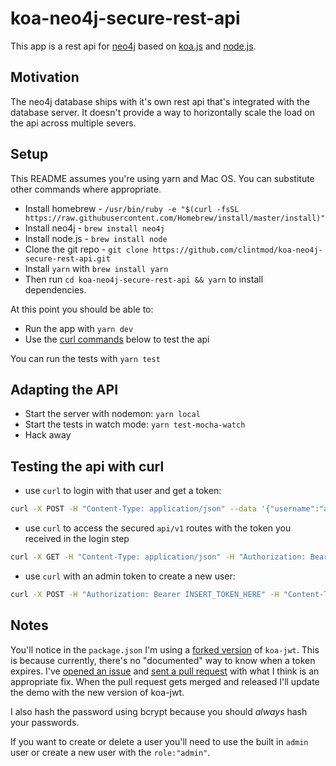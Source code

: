 # koa-neo4j-secure-rest-api

This app is a rest api for [neo4j](https://neo4j.com) based on [koa.js](http://koajs.com/) and [node.js](https://nodejs.org/en/).

## Motivation

The neo4j database ships with it's own rest api that's integrated with the database server. It doesn't provide a way to horizontally scale the load on the api across multiple severs.

## Setup

This README assumes you're using yarn and Mac OS. You can substitute other commands where appropriate.

* Install homebrew  - `/usr/bin/ruby -e "$(curl -fsSL https://raw.githubusercontent.com/Homebrew/install/master/install)"`
* Install neo4j - `brew install neo4j`
* Install node.js - `brew install node`
* Clone the git repo - `git clone https://github.com/clintmod/koa-neo4j-secure-rest-api.git`
* Install `yarn` with `brew install yarn`
* Then run `cd koa-neo4j-secure-rest-api && yarn` to install dependencies.

At this point you should be able to:

* Run the app with `yarn dev`
* Use the [curl commands](#testing-the-api-with-curl) below to test the api

You can run the tests with `yarn test`

## Adapting the API

* Start the server with nodemon: `yarn local`
* Start the tests in watch mode: `yarn test-mocha-watch`
* Hack away

## Testing the api with curl

* use `curl` to login with that user and get a token:

```bash
curl -X POST -H "Content-Type: application/json" --data '{"username":"admin", "password":"admin"}' http://localhost:9000/login
```

* use `curl` to access the secured `api/v1` routes with the token you received in the login step

```bash
curl -X GET -H "Content-Type: application/json" -H "Authorization: Bearer INSERT_TOKEN_HERE" http://localhost:9000/api/v1/nodes
```

* use `curl` with an admin token to create a new user:

```bash
curl -X POST -H "Authorization: Bearer INSERT_TOKEN_HERE" -H "Content-Type: application/json" --data '{"username":"thedude", "password":"abides", "email":"thedude@slacker.com", "name":"Mr. Lebowski"}' http://localhost:9000/admin/user/create
```

## Notes

You'll notice in the `package.json` I'm using a [forked version](https://github.com/clintmod/jwt/tree/v3.2.3-beta) of `koa-jwt`. This is because currently, there's no "documented" way to know when a token expires. I've [opened an issue](https://github.com/koajs/jwt/issues/107) and [sent a pull request](https://github.com/koajs/jwt/pull/108) with what I think is an appropriate fix. When the pull request gets merged and released I'll update the demo with the new version of koa-jwt.

I also hash the password using bcrypt because you should _always_ hash your passwords.

If you want to create or delete a user you'll need to use the built in `admin` user or create a new user with the `role:"admin"`.